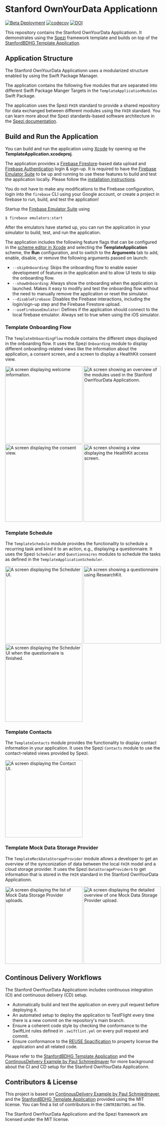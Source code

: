 <!--

This source file is part of the Stanford OwnYourData Application project

SPDX-FileCopyrightText: 2023 Stanford University

SPDX-License-Identifier: MIT

-->

# Stanford OwnYourData Applicationn

[![Beta Deployment](https://github.com/StanfordBDHG/OwnYourData/actions/workflows/beta-deployment.yml/badge.svg)](https://github.com/StanfordBDHG/OwnYourData/actions/workflows/beta-deployment.yml)
[![codecov](https://codecov.io/gh/StanfordBDHG/OwnYourData/branch/main/graph/badge.svg?token=9fvSAiFJUY)](https://codecov.io/gh/StanfordBDHG/OwnYourData)
[![DOI](https://zenodo.org/badge/589846478.svg)](https://zenodo.org/badge/latestdoi/589846478)

This repository contains the Stanford OwnYourData Applicationn.
It demonstrates using the [Spezi](https://github.com/StanfordBDHG/Spezi) framework template and builds on top of the [StanfordBDHG Template Application](https://github.com/StanfordBDHG/TemplateApplication).


## Application Structure

The Stanford OwnYourData Applicationn uses a modularized structure enabled by using the Swift Package Manager.

The application contains the following five modules that are separated into different Swift Package Manger Targets in the `TemplateApplicationModules` Swift Package.

The application uses the Spezi `FHIR` standard to provide a shared repository for data exchanged between different modules using the `FHIR` standard.
You can learn more about the Spezi standards-based software architecture in the [Spezi documentation](https://github.com/StanfordBDHG/Spezi).


## Build and Run the Application

You can build and run the application using [Xcode](https://developer.apple.com/xcode/) by opening up the **TemplateApplication.xcodeproj**.

The application provides a [Firebase Firestore](https://firebase.google.com/docs/firestore)-based data upload and [Firebase Authentication](https://firebase.google.com/docs/auth) login & sign-up.
It is required to have the [Firebase Emulator Suite](https://firebase.google.com/docs/emulator-suite) to be up and running to use these features to build and test the application locally. Please follow the [installation instructions](https://firebase.google.com/docs/emulator-suite/install_and_configure). 

You do not have to make any modifications to the Firebase configuration, login into the `firebase` CLI using your Google account, or create a project in firebase to run, build, and test the application!

Startup the [Firebase Emulator Suite](https://firebase.google.com/docs/emulator-suite) using
```
$ firebase emulators:start
```

After the emulators have started up, you can run the application in your simulator to build, test, and run the application.

The application includes the following feature flags that can be configured in the [scheme editor in Xcode](https://help.apple.com/xcode/mac/11.4/index.html?localePath=en.lproj#/dev0bee46f46) and selecting the **TemplateApplication** scheme, the **Run** configuration, and to switch to the **Arguments** tab to add, enable, disable, or remove the following arguments passed on launch:
- ``--skipOnboarding``: Skips the onboarding flow to enable easier development of features in the application and to allow UI tests to skip the onboarding flow.
- ``--showOnboarding``: Always show the onboarding when the application is launched. Makes it easy to modify and test the onboarding flow without the need to manually remove the application or reset the simulator.
- ``--disableFirebase``: Disables the Firebase interactions, including the login/sign-up step and the Firebase Firestore upload.
- ``--useFirebaseEmulator``: Defines if the application should connect to the local firebase emulator. Always set to true when using the iOS simulator.


### Template Onboarding Flow

The `TemplateOnboardingFlow` module contains the different steps displayed in the onboarding flow.
It uses the Spezi `Onboarding` module to display different onboarding-related views like the information about the application, a consent screen, and a screen to display a HealthKit consent view.

<p float="left">
 <img width="250" alt="A screen displaying welcome information." src="Figures/TemplateOnboardingFlow/Welcome.png">
 <img width="250" alt="A screen showing an overview of the modules used in the Stanford OwnYourData Applicationn." src="Figures/TemplateOnboardingFlow/InterestingModules.png">
 <img width="250" alt="A screen displaying the consent view." src="Figures/TemplateOnboardingFlow/Consent.png">
 <img width="250" alt="A screen showing a view displaying the HealthKit access screen." src="Figures/TemplateOnboardingFlow/HealthKitAccess.png">
</p>


### Template Schedule

The `TemplateSchedule` module provides the functionality to schedule a recurring task and bind it to an action, e.g., displaying a questionnaire.
It uses the Spezi `Scheduler` and `Questionnaires` modules to schedule the tasks as defined in the `TemplateApplicationScheduler`.

<p float="left">
 <img width="250" alt="A screen displaying the Scheduler UI." src="Figures/TemplateSchedule/Scheduler.png">
 <img width="250" alt="A screen showing a questionnaire using ResearchKit." src="Figures/TemplateSchedule/Questionnaire.png">
 <img width="250" alt="A screen displaying the Scheduler UI when the questionnaire is finished." src="Figures/TemplateSchedule/QuestionnaireFinished.png">
</p>


### Template Contacts

The `TemplateContacts` module provides the functionality to display contact information in your application.
It uses the Spezi `Contacts` module to use the contact-related views provided by Spezi.

<p float="left">
 <img width="250" alt="A screen displaying the Contact UI." src="Figures/TemplateContacts/Contacts.png">
</p>


### Template Mock Data Storage Provider

The `TemplateMockDataStorageProvider` module allows a developer to get an overview of the synconization of data between the local `FHIR` model and a cloud storage provider.
It uses the Spezi `DataStorageProvider`s to get information that is stored in the `FHIR` standard in the Stanford OwnYourData Applicationn.

<p float="left">
 <img width="250" alt="A screen displaying the list of Mock Data Storage Provider uploads." src="Figures/TemplateMockDataStorageProvider/TemplateMockDataStorageProviderList.png">
 <img width="250" alt="A screen displaying the detailed overview of one Mock Data Storage Provider upload." src="Figures/TemplateMockDataStorageProvider/TemplateMockDataStorageProviderDetail.png">
</p>


## Continous Delivery Workflows

The Stanford OwnYourData Applicationn includes continuous integration (CI) and continuous delivery (CD) setup.
- Automatically build and test the application on every pull request before deploying it.
- An automated setup to deploy the application to TestFlight every time there is a new commit on the repository's main branch.
- Ensure a coherent code style by checking the conformance to the SwiftLint rules defined in `.swiftlint.yml` on every pull request and commit.
- Ensure conformance to the [REUSE Spacification]() to property license the application and all related code.

Please refer to the [StanfordBDHG Template Application](https://github.com/StanfordBDHG/TemplateApplication) and the [ContinousDelivery Example by Paul Schmiedmayer](https://github.com/PSchmiedmayer/ContinousDelivery) for more background about the CI and CD setup for the Stanford OwnYourData Applicationn.


## Contributors & License

This project is based on [ContinousDelivery Example by Paul Schmiedmayer](https://github.com/PSchmiedmayer/ContinousDelivery), and the [StanfordBDHG Template Application](https://github.com/StanfordBDHG/TemplateApplication) provided using the MIT license.
You can find a list of contributors in the `CONTRIBUTORS.md` file.

The Stanford OwnYourData Applicationn and the Spezi framework are licensed under the MIT license.
